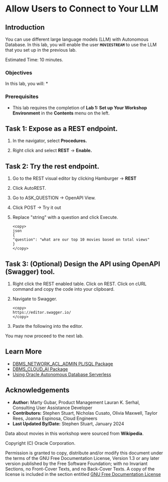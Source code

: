 # Allow Users to Connect to Your LLM

## Introduction

You can use different large language models (LLM) with Autonomous Database. In this lab, you will enable the user **`MOVIESTREAM`** to use the LLM that you set up in the previous lab.

Estimated Time: 10 minutes.

### Objectives

In this lab, you will:
* 

### Prerequisites
- This lab requires the completion of **Lab 1: Set up Your Workshop Environment** in the **Contents** menu on the left.

## Task 1: Expose as a REST endpoint. 

1. In the navigator, select **Procedures.** 

2. Right click and select **REST** -> **Enable.**

## Task 2: Try the rest endpoint. 

1. Go to the REST visual editor by clicking Hamburger -> **REST**

2. Click AutoREST.

3. Go to ASK_QUESTION -> OpenAPI View.

4. Click POST -> Try it out

5. Replace "string" with a question and click Execute.

    ```
    <copy>
    json
    {
    "question": "what are our top 10 movies based on total views"
    }
    </copy>
    ```

## Task 3: (Optional) Design the API using OpenAPI (Swagger) tool. 

1. Right click the REST enabled table. Click on REST. Click on cURL command and copy the code into your clipboard. 

2. Navigate to Swagger. 

    ```
    <copy>
    https://editor.swagger.io/
    </copy>
    ```



2. Paste the following into the editor. 




You may now proceed to the next lab.

## Learn More
* [DBMS\_NETWORK\_ACL\_ADMIN PL/SQL Package](https://docs.oracle.com/en/database/oracle/oracle-database/19/arpls/DBMS_NETWORK_ACL_ADMIN.html#GUID-254AE700-B355-4EBC-84B2-8EE32011E692)
* [DBMS\_CLOUD\_AI Package](https://docs.oracle.com/en-us/iaas/autonomous-database-serverless/doc/dbms-cloud-ai-package.html)
* [Using Oracle Autonomous Database Serverless](https://docs.oracle.com/en/cloud/paas/autonomous-database/adbsa/index.html)

## Acknowledgements
  * **Author:** Marty Gubar, Product Management Lauran K. Serhal, Consulting User Assistance Developer
  * **Contributors:** Stephen Stuart, Nicholas Cusato, Olivia Maxwell, Taylor Rees, Joanna Espinosa, Cloud Engineers 
* **Last Updated By/Date:** Stephen Stuart, January 2024

Data about movies in this workshop were sourced from **Wikipedia**.

Copyright (C)  Oracle Corporation.

Permission is granted to copy, distribute and/or modify this document
under the terms of the GNU Free Documentation License, Version 1.3
or any later version published by the Free Software Foundation;
with no Invariant Sections, no Front-Cover Texts, and no Back-Cover Texts.
A copy of the license is included in the section entitled [GNU Free Documentation License](files/gnu-free-documentation-license.txt)
